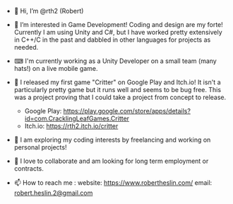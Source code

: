 - 👋 Hi, I’m @rth2 (Robert)

- 👀 I’m interested in Game Development! Coding and design are my forte! Currently I am using Unity and C#, but I have worked pretty extensively in C++/C in the past and dabbled in other languages for projects as needed.

- ⌨ I'm currently working as a Unity Developer on a small team (many hats!) on a live mobile game.

- 🎃 I released my first game "Critter" on Google Play and Itch.io! It isn't a particularly pretty game but it runs well and seems to be bug free. This was a project proving that I could take a project from concept to release.

  - Google Play: https://play.google.com/store/apps/details?id=com.CracklingLeafGames.Critter
  - Itch.io: https://rth2.itch.io/critter

- 🌱 I am exploring my coding interests by freelancing and working on personal projects!

- 💞️ I love to collaborate and am looking for long term employment or contracts.

- 📫 How to reach me : website: https://www.robertheslin.com/
                       email: robert.heslin.2@gmail.com

<!---
rth2/rth2 is a ✨ special ✨ repository because its `README.md` (this file) appears on your GitHub profile.
You can click the Preview link to take a look at your changes.
--->
